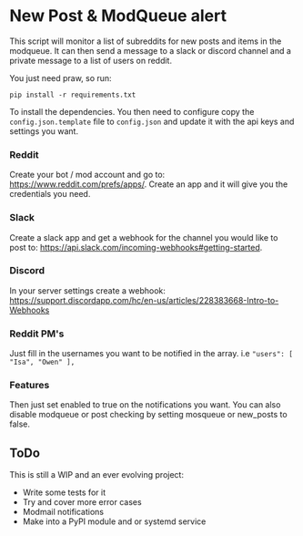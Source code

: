 # New Post & ModQueue alert
This script will monitor a list of subreddits for new posts and items in the modqueue. It can then send a message to a slack or discord channel and a private message to a list of users on reddit. 

You just need praw, so run:

    pip install -r requirements.txt

To install the dependencies. You then need to configure copy the `config.json.template` file to `config.json` and update it with the api keys and settings you want. 

### Reddit 
Create your bot / mod account and go to: https://www.reddit.com/prefs/apps/. Create an app and it will give you the credentials you need. 

### Slack
Create a slack app and get a webhook for the channel you would like to post to: https://api.slack.com/incoming-webhooks#getting-started. 

### Discord
In your server settings create a webhook: https://support.discordapp.com/hc/en-us/articles/228383668-Intro-to-Webhooks

### Reddit PM's
Just fill in the usernames you want to be notified in the array. i.e `"users": [ "Isa", "Owen" ],`

### Features
Then just set enabled to true on the notifications you want. You can also disable modqueue or post checking by setting mosqueue or new_posts to false. 

## ToDo
This is still a WIP and an ever evolving project:

* Write some tests for it
* Try and cover more error cases
* Modmail notifications
* Make into a PyPI module and or systemd service
